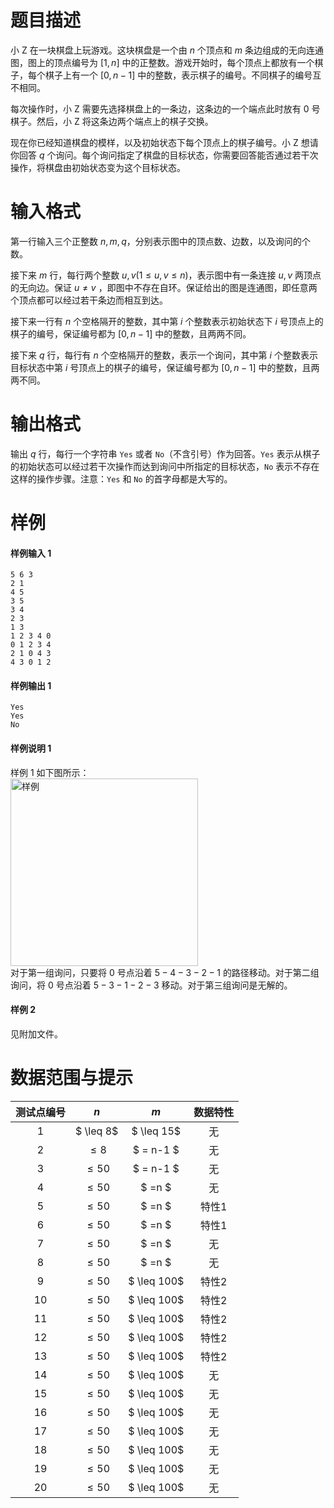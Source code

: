 
# 题目描述

小 Z 在一块棋盘上玩游戏。这块棋盘是一个由 $n$ 个顶点和 $m$ 条边组成的无向连通图，图上的顶点编号为  $[1,n]$ 中的正整数。游戏开始时，每个顶点上都放有一个棋子，每个棋子上有一个 $[0,n−1]$ 中的整数，表示棋子的编号。不同棋子的编号互不相同。    

每次操作时，小 Z 需要先选择棋盘上的一条边，这条边的一个端点此时放有 $0$ 号棋子。然后，小 Z 将这条边两个端点上的棋子交换。    

现在你已经知道棋盘的模样，以及初始状态下每个顶点上的棋子编号。小 Z 想请你回答 $q$ 个询问。每个询问指定了棋盘的目标状态，你需要回答能否通过若干次操作，将棋盘由初始状态变为这个目标状态。

# 输入格式

第一行输入三个正整数 $n,m,q$，分别表示图中的顶点数、边数，以及询问的个数。

接下来 $m$ 行，每行两个整数 $u,v(1\leq u,v\leq n)$，表示图中有一条连接 $u,v$ 两顶点的无向边。保证 $u\neq v$ ，即图中不存在自环。保证给出的图是连通图，即任意两个顶点都可以经过若干条边而相互到达。

接下来一行有 $n$ 个空格隔开的整数，其中第 $i$ 个整数表示初始状态下 $i$ 号顶点上的棋子的编号，保证编号都为 $[0,n-1]$ 中的整数，且两两不同。

接下来 $q$ 行，每行有 $n$ 个空格隔开的整数，表示一个询问，其中第 $i$ 个整数表示目标状态中第 $i$ 号顶点上的棋子的编号，保证编号都为 $[0,n-1]$ 中的整数，且两两不同。

# 输出格式

输出 $q$ 行，每行一个字符串 `Yes` 或者 `No`（不含引号）作为回答。`Yes` 表示从棋子的初始状态可以经过若干次操作而达到询问中所指定的目标状态，`No` 表示不存在这样的操作步骤。注意：`Yes` 和 `No` 的首字母都是大写的。

# 样例

#### 样例输入 1
```plain
5 6 3
2 1
4 5
3 5
3 4
2 3
1 3
1 2 3 4 0
0 1 2 3 4
2 1 0 4 3
4 3 0 1 2
```
#### 样例输出 1
```plain
Yes
Yes
No
```
#### 样例说明 1
样例 1 如下图所示：     
<img class="img-responsive center-block" style="width:300px;" alt="样例" src="source/loj/2285/img/aHR0cDovL2ltZy51b2ouYWMvcHJvYmxlbS8yODcvc2FtcGxlLmpwZw==.jpg">   
对于第一组询问，只要将 $0$ 号点沿着 $5−4−3−2−1$ 的路径移动。对于第二组询问，将 $0$ 号点沿着 $5−3−1−2−3$ 移动。对于第三组询问是无解的。 

#### 样例 2
见附加文件。


# 数据范围与提示

| 测试点编号 | $n$       | $m$         | 数据特性 |
| :-----: | :---------: | :-----------: | :----: |
| 1     | $ \leq 8$ | $ \leq 15$  | 无    |
| 2     | $\leq 8$  | $ = n-1 $   | 无    |
| 3     | $\leq 50$ | $ = n-1 $   | 无    |
| 4     | $\leq 50$ | $ =n $      | 无    |
| 5     | $\leq 50$ | $ =n $      | 特性1  |
| 6     | $\leq 50$ | $ =n $      | 特性1  |
| 7     | $\leq 50$ | $ =n $      | 无    |
| 8     | $\leq 50$ | $ =n $      | 无    |
| 9     | $\leq 50$ | $ \leq 100$ | 特性2  |
| 10    | $\leq 50$ | $ \leq 100$ | 特性2  |
| 11    | $\leq 50$ | $ \leq 100$ | 特性2  |
| 12    | $\leq 50$ | $ \leq 100$ | 特性2  |
| 13    | $\leq 50$ | $ \leq 100$ | 特性2  |
| 14    | $\leq 50$ | $ \leq 100$ | 无    |
| 15    | $\leq 50$ | $ \leq 100$ | 无    |
| 16    | $\leq 50$ | $ \leq 100$ | 无    |
| 17    | $\leq 50$ | $ \leq 100$ | 无    |
| 18    | $\leq 50$ | $ \leq 100$ | 无    |
| 19    | $\leq 50$ | $ \leq 100$ | 无    |
| 20    | $\leq 50$ | $ \leq 100$ | 无    |

